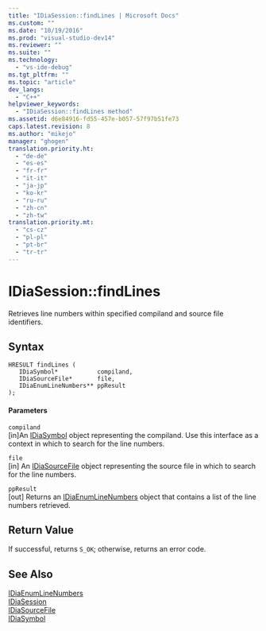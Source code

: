 ```yaml
---
title: "IDiaSession::findLines | Microsoft Docs"
ms.custom: ""
ms.date: "10/19/2016"
ms.prod: "visual-studio-dev14"
ms.reviewer: ""
ms.suite: ""
ms.technology: 
  - "vs-ide-debug"
ms.tgt_pltfrm: ""
ms.topic: "article"
dev_langs: 
  - "C++"
helpviewer_keywords: 
  - "IDiaSession::findLines method"
ms.assetid: d6e84916-fd55-457e-b057-57f97b51fe73
caps.latest.revision: 8
ms.author: "mikejo"
manager: "ghogen"
translation.priority.ht: 
  - "de-de"
  - "es-es"
  - "fr-fr"
  - "it-it"
  - "ja-jp"
  - "ko-kr"
  - "ru-ru"
  - "zh-cn"
  - "zh-tw"
translation.priority.mt: 
  - "cs-cz"
  - "pl-pl"
  - "pt-br"
  - "tr-tr"
---
```

# IDiaSession::findLines
Retrieves line numbers within specified compiland and source file identifiers.  
  
## Syntax  
  
```cpp#  
HRESULT findLines (   
   IDiaSymbol*           compiland,  
   IDiaSourceFile*       file,  
   IDiaEnumLineNumbers** ppResult  
);  
```  
  
#### Parameters  
 `compiland`  
 [in]An [IDiaSymbol](../debugger/idiasymbol.md) object representing the compiland. Use this interface as a context in which to search for the line numbers.  
  
 `file`  
 [in] An [IDiaSourceFile](../debugger/idiasourcefile.md) object representing the source file in which to search for the line numbers.  
  
 `ppResult`  
 [out] Returns an [IDiaEnumLineNumbers](../debugger/idiaenumlinenumbers.md) object that contains a list of the line numbers retrieved.  
  
## Return Value  
 If successful, returns `S_OK`; otherwise, returns an error code.  
  
## See Also  
 [IDiaEnumLineNumbers](../debugger/idiaenumlinenumbers.md)   
 [IDiaSession](../debugger/idiasession.md)   
 [IDiaSourceFile](../debugger/idiasourcefile.md)   
 [IDiaSymbol](../debugger/idiasymbol.md)